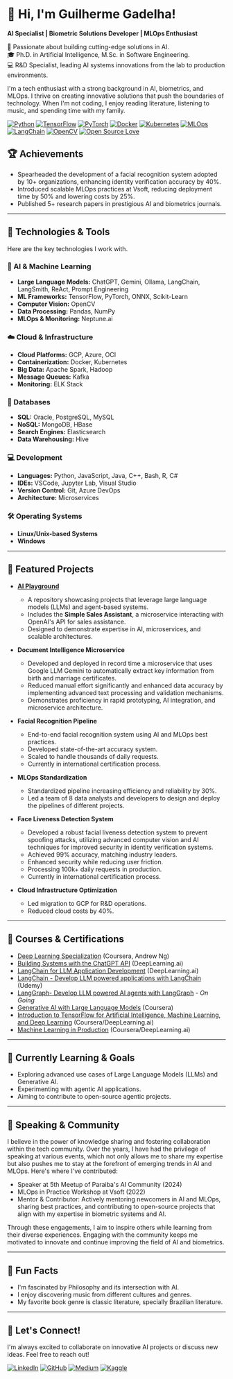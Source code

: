# 👋 Hi, I'm Guilherme Gadelha!
**AI Specialist | Biometric Solutions Developer | MLOps Enthusiast**

🚀 Passionate about building cutting-edge solutions in AI.  
🎓 Ph.D. in Artificial Intelligence, M.Sc. in Software Engineering.  
💻 R&D Specialist, leading AI systems innovations from the lab to production environments.  

I'm a tech enthusiast with a strong background in AI, biometrics, and MLOps. I thrive on creating innovative solutions that push the boundaries of technology. When I'm not coding, I enjoy reading literature, listening to music, and spending time with my family.

[![Python](https://img.shields.io/badge/Python-3776AB?style=for-the-badge&logo=python&logoColor=white)](https://www.python.org/)
[![TensorFlow](https://img.shields.io/badge/TensorFlow-FF6F00?style=for-the-badge&logo=tensorflow&logoColor=white)](https://www.tensorflow.org/)
[![PyTorch](https://img.shields.io/badge/PyTorch-EE4C2C?style=for-the-badge&logo=pytorch&logoColor=white)](https://pytorch.org/)
[![Docker](https://img.shields.io/badge/Docker-2496ED?style=for-the-badge&logo=docker&logoColor=white)](https://www.docker.com/)
[![Kubernetes](https://img.shields.io/badge/Kubernetes-326CE5?style=for-the-badge&logo=kubernetes&logoColor=white)](https://kubernetes.io/)
[![MLOps](https://img.shields.io/badge/MLOps-000000?style=for-the-badge&logo=mlops&logoColor=white)](https://en.wikipedia.org/wiki/MLOps)
[![LangChain](https://img.shields.io/badge/LangChain-7289DA?style=for-the-badge&logo=langchain&logoColor=white)](https://www.langchain.com/)
[![OpenCV](https://img.shields.io/badge/OpenCV-5C3EE8?style=for-the-badge&logo=opencv&logoColor=white)](https://opencv.org/)
[![Open Source Love](https://img.shields.io/badge/Open%20Source-%E2%9D%A4-red?style=for-the-badge)](https://opensource.org/)


## 🏆 Achievements
- Spearheaded the development of a facial recognition system adopted by 10+ organizations, enhancing identity verification accuracy by 40%.
- Introduced scalable MLOps practices at Vsoft, reducing deployment time by 50% and lowering costs by 25%.
- Published 5+ research papers in prestigious AI and biometrics journals.

---
## 🔧 Technologies & Tools

Here are the key technologies I work with.

### 🤖 AI & Machine Learning
- **Large Language Models:** ChatGPT, Gemini, Ollama, LangChain, LangSmith, ReAct, Prompt Engineering
- **ML Frameworks:** TensorFlow, PyTorch, ONNX, Scikit-Learn
- **Computer Vision:** OpenCV
- **Data Processing:** Pandas, NumPy
- **MLOps & Monitoring:** Neptune.ai

### ☁️ Cloud & Infrastructure
- **Cloud Platforms:** GCP, Azure, OCI
- **Containerization:** Docker, Kubernetes
- **Big Data:** Apache Spark, Hadoop
- **Message Queues:** Kafka
- **Monitoring:** ELK Stack

### 💾 Databases
- **SQL:** Oracle, PostgreSQL, MySQL
- **NoSQL:** MongoDB, HBase
- **Search Engines:** Elasticsearch
- **Data Warehousing:** Hive

### 💻 Development
- **Languages:** Python, JavaScript, Java, C++, Bash, R, C#
- **IDEs:** VSCode, Jupyter Lab, Visual Studio
- **Version Control:** Git, Azure DevOps
- **Architecture:** Microservices

### 🛠️ Operating Systems
- **Linux/Unix-based Systems**
- **Windows**

---
## 🌟 Featured Projects

- **[AI Playground](https://github.com/guilhermemg/ai-playground)**
  - A repository showcasing projects that leverage large language models (LLMs) and agent-based systems.
  - Includes the **Simple Sales Assistant**, a microservice interacting with OpenAI's API for sales assistance.
  - Designed to demonstrate expertise in AI, microservices, and scalable architectures.

- **Document Intelligence Microservice**
  - Developed and deployed in record time a microservice that uses Google LLM Gemini to automatically extract key information from birth and marriage certificates.
  - Reduced manual effort significantly and enhanced data accuracy by implementing advanced text processing and validation mechanisms.
  - Demonstrates proficiency in rapid prototyping, AI integration, and microservice architecture.

- **Facial Recognition Pipeline**  
  - End-to-end facial recognition system using AI and MLOps best practices.
  - Developed state-of-the-art accuracy system.
  - Scaled to handle thousands of daily requests.
  - Currently in international certification process.

- **MLOps Standardization**  
  - Standardized pipeline increasing efficiency and reliability by 30%.
  - Led a team of 8 data analysts and developers to design and deploy the pipelines of different projects.

- **Face Liveness Detection System**  
  - Developed a robust facial liveness detection system to prevent spoofing attacks, utilizing advanced computer vision and AI techniques for improved security in identity verification systems.
  - Achieved 99% accuracy, matching industry leaders.
  - Enhanced security while reducing user friction.
  - Processing 100k+ daily requests in production.
  - Currently in international certification process.

- **Cloud Infrastructure Optimization**  
  - Led migration to GCP for R&D operations.
  - Reduced cloud costs by 40%.

---
## 📘 Courses & Certifications
 - [Deep Learning Specialization](https://www.coursera.org/learn/neural-networks-deep-learning) (Coursera, Andrew Ng)
 - [Building Systems with the ChatGPT API](https://learn.deeplearning.ai/courses/chatgpt-building-system) (DeepLearning.ai)
 - [LangChain for LLM Application Development](https://learn.deeplearning.ai/courses/langchain) (DeepLearning.ai)
 - [LangChain - Develop LLM powered applications with LangChain](https://www.udemy.com/course/langchain) (Udemy)
 - [LangGraph- Develop LLM powered AI agents with LangGraph](https://www.udemy.com/course/langgraph/learn/lecture/43515120) - _On Going_
 - [Generative AI with Large Language Models](https://www.coursera.org/learn/generative-ai-with-llms) (Coursera)
 - [Introduction to TensorFlow for Artificial Intelligence, Machine Learning, and Deep Learning](https://www.coursera.org/learn/introduction-tensorflow) (Coursera/DeepLearning.ai)
 - [Machine Learning in Production](https://www.coursera.org/learn/introduction-to-machine-learning-in-production) (Coursera/DeepLearning.ai)

---
## 🚀 Currently Learning & Goals

- Exploring advanced use cases of Large Language Models (LLMs) and Generative AI.
- Experimenting with agentic AI applications.
- Aiming to contribute to open-source agentic projects.

---
## 🎤 Speaking & Community

I believe in the power of knowledge sharing and fostering collaboration within the tech community. Over the years, I have had the privilege of speaking at various events, which not only allows me to share my expertise but also pushes me to stay at the forefront of emerging trends in AI and MLOps. Here's where I've contributed:

- Speaker at 5th Meetup of Paraiba's AI Community (2024)
- MLOps in Practice Workshop at Vsoft (2022)
- Mentor & Contributor: Actively mentoring newcomers in AI and MLOps, sharing best practices, and contributing to open-source projects that align with my expertise in biometric systems and AI.

Through these engagements, I aim to inspire others while learning from their diverse experiences. Engaging with the community keeps me motivated to innovate and continue improving the field of AI and biometrics.

---
## 🎉 Fun Facts

- I'm fascinated by Philosophy and its intersection with AI.
- I enjoy discovering music from different cultures and genres.
- My favorite book genre is classic literature, specially Brazilian literature.

---
## 🤝 Let's Connect!

I'm always excited to collaborate on innovative AI projects or discuss new ideas. Feel free to reach out!

[![LinkedIn](https://img.shields.io/badge/LinkedIn-0A66C2?style=for-the-badge&logo=linkedin&logoColor=white)](https://www.linkedin.com/in/ggadelha/)
[![GitHub](https://img.shields.io/badge/GitHub-181717?style=for-the-badge&logo=github&logoColor=white)](https://github.com/guilhermemg)
[![Medium](https://img.shields.io/badge/Medium-12100E?style=for-the-badge&logo=medium&logoColor=white)](https://medium.com/@guilhermemgadelha)
[![Kaggle](https://img.shields.io/badge/Kaggle-20BEFF?style=for-the-badge&logo=kaggle&logoColor=white)](https://www.kaggle.com/guilhermemg)

